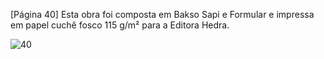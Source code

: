 [Página 40]
Esta obra foi composta em Bakso Sapi e Formular
e impressa em papel cuchê fosco 115 g/m²
para a Editora Hedra.

![40](./img/page_40-01.jpg)
